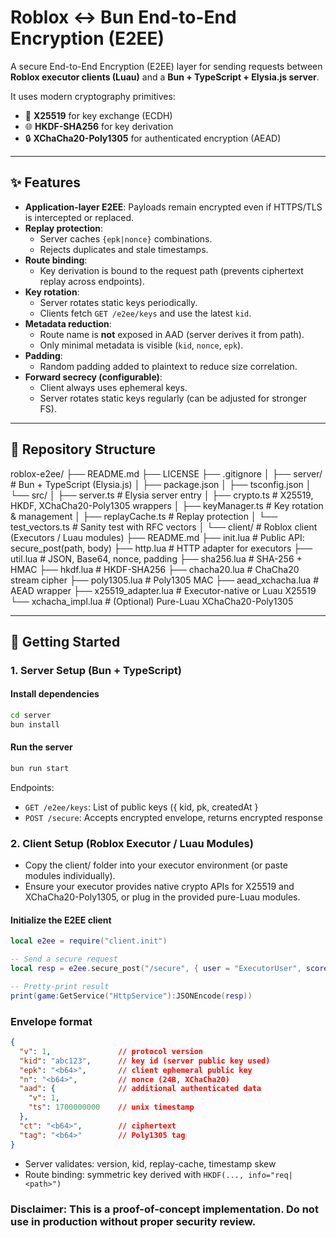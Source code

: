 # Roblox ↔ Bun End-to-End Encryption (E2EE)

A secure End-to-End Encryption (E2EE) layer for sending requests between **Roblox executor clients (Luau)** and a **Bun + TypeScript + Elysia.js server**.

It uses modern cryptography primitives:
- 🔑 **X25519** for key exchange (ECDH)
- 🌐 **HKDF-SHA256** for key derivation
- 🔒 **XChaCha20-Poly1305** for authenticated encryption (AEAD)

---

## ✨ Features

- **Application-layer E2EE**: Payloads remain encrypted even if HTTPS/TLS is intercepted or replaced.
- **Replay protection**:
  - Server caches `{epk|nonce}` combinations.
  - Rejects duplicates and stale timestamps.
- **Route binding**:
  - Key derivation is bound to the request path (prevents ciphertext replay across endpoints).
- **Key rotation**:
  - Server rotates static keys periodically.
  - Clients fetch `GET /e2ee/keys` and use the latest `kid`.
- **Metadata reduction**:
  - Route name is **not** exposed in AAD (server derives it from path).
  - Only minimal metadata is visible (`kid`, `nonce`, `epk`).
- **Padding**:
  - Random padding added to plaintext to reduce size correlation.
- **Forward secrecy (configurable)**:
  - Client always uses ephemeral keys.
  - Server rotates static keys regularly (can be adjusted for stronger FS).

---

## 📂 Repository Structure

roblox-e2ee/
├── README.md
├── LICENSE
├── .gitignore
│
├── server/ # Bun + TypeScript (Elysia.js)
│ ├── package.json
│ ├── tsconfig.json
│ └── src/
│ ├── server.ts # Elysia server entry
│ ├── crypto.ts # X25519, HKDF, XChaCha20-Poly1305 wrappers
│ ├── keyManager.ts # Key rotation & management
│ ├── replayCache.ts # Replay protection
│ └── test_vectors.ts # Sanity test with RFC vectors
│
└── client/ # Roblox client (Executors / Luau modules)
├── README.md
├── init.lua # Public API: secure_post(path, body)
├── http.lua # HTTP adapter for executors
├── util.lua # JSON, Base64, nonce, padding
├── sha256.lua # SHA-256 + HMAC
├── hkdf.lua # HKDF-SHA256
├── chacha20.lua # ChaCha20 stream cipher
├── poly1305.lua # Poly1305 MAC
├── aead_xchacha.lua # AEAD wrapper
├── x25519_adapter.lua # Executor-native or Luau X25519
└── xchacha_impl.lua # (Optional) Pure-Luau XChaCha20-Poly1305

---

## 🚀 Getting Started

### 1. Server Setup (Bun + TypeScript)

#### Install dependencies
```bash
cd server
bun install
```

#### Run the server
```bash
bun run start
```

Endpoints:
- `GET /e2ee/keys`: List of public keys ({ kid, pk, createdAt }
- `POST /secure`: Accepts encrypted envelope, returns encrypted response

### 2. Client Setup (Roblox Executor / Luau Modules)
- Copy the client/ folder into your executor environment (or paste modules individually).
- Ensure your executor provides native crypto APIs for X25519 and XChaCha20-Poly1305, or plug in the provided pure-Luau modules.

#### Initialize the E2EE client
```lua
local e2ee = require("client.init")

-- Send a secure request
local resp = e2ee.secure_post("/secure", { user = "ExecutorUser", score = 1337 })

-- Pretty-print result
print(game:GetService("HttpService"):JSONEncode(resp))
```

### Envelope format
```json
{
  "v": 1,               // protocol version
  "kid": "abc123",      // key id (server public key used)
  "epk": "<b64>",       // client ephemeral public key
  "n": "<b64>",         // nonce (24B, XChaCha20)
  "aad": {              // additional authenticated data
    "v": 1,
    "ts": 1700000000    // unix timestamp
  },
  "ct": "<b64>",        // ciphertext
  "tag": "<b64>"        // Poly1305 tag
}
```
- Server validates: version, kid, replay-cache, timestamp skew
- Route binding: symmetric key derived with `HKDF(..., info="req|<path>")`

### Disclaimer: This is a proof-of-concept implementation. Do not use in production without proper security review.
